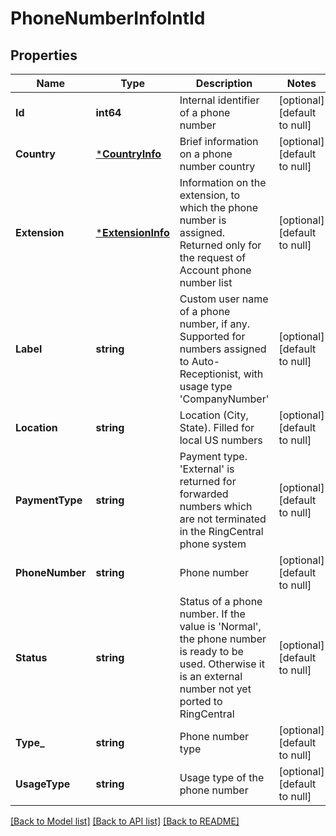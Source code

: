 # PhoneNumberInfoIntId

## Properties
Name | Type | Description | Notes
------------ | ------------- | ------------- | -------------
**Id** | **int64** | Internal identifier of a phone number | [optional] [default to null]
**Country** | [***CountryInfo**](CountryInfo.md) | Brief information on a phone number country | [optional] [default to null]
**Extension** | [***ExtensionInfo**](ExtensionInfo.md) | Information on the extension, to which the phone number is assigned. Returned only for the request of Account phone number list | [optional] [default to null]
**Label** | **string** | Custom user name of a phone number, if any. Supported for numbers assigned to Auto-Receptionist, with usage type &#39;CompanyNumber&#39; | [optional] [default to null]
**Location** | **string** | Location (City, State). Filled for local US numbers | [optional] [default to null]
**PaymentType** | **string** | Payment type. &#39;External&#39; is returned for forwarded numbers which are not terminated in the RingCentral phone system | [optional] [default to null]
**PhoneNumber** | **string** | Phone number | [optional] [default to null]
**Status** | **string** | Status of a phone number. If the value is &#39;Normal&#39;, the phone number is ready to be used. Otherwise it is an external number not yet ported to RingCentral | [optional] [default to null]
**Type_** | **string** | Phone number type | [optional] [default to null]
**UsageType** | **string** | Usage type of the phone number | [optional] [default to null]

[[Back to Model list]](../README.md#documentation-for-models) [[Back to API list]](../README.md#documentation-for-api-endpoints) [[Back to README]](../README.md)


